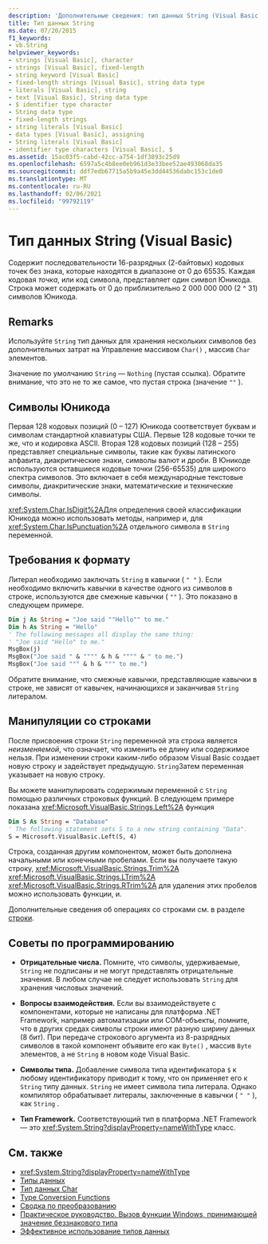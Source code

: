 ```yaml
---
description: 'Дополнительные сведения: тип данных String (Visual Basic)'
title: Тип данных String
ms.date: 07/20/2015
f1_keywords:
- vb.String
helpviewer_keywords:
- strings [Visual Basic], character
- strings [Visual Basic], fixed-length
- string keyword [Visual Basic]
- fixed-length strings [Visual Basic], string data type
- literals [Visual Basic], string
- text [Visual Basic], String data type
- $ identifier type character
- String data type
- fixed-length strings
- string literals [Visual Basic]
- data types [Visual Basic], assigning
- String literals [Visual Basic]
- identifier type characters [Visual Basic], $
ms.assetid: 15ac03f5-cabd-42cc-a754-1df3893c25d9
ms.openlocfilehash: 6597a5c4b8ee0eb961d3e33bee52ae493068da35
ms.sourcegitcommit: ddf7edb67715a5b9a45e3dd44536dabc153c1de0
ms.translationtype: MT
ms.contentlocale: ru-RU
ms.lasthandoff: 02/06/2021
ms.locfileid: "99792119"
---
```

# <a name="string-data-type-visual-basic"></a>Тип данных String (Visual Basic)

Содержит последовательности 16-разрядных (2-байтовых) кодовых точек без знака, которые находятся в диапазоне от 0 до 65535. Каждая кодовая *точка*, или код символа, представляет один символ Юникода. Строка может содержать от 0 до приблизительно 2 000 000 000 (2 ^ 31) символов Юникода.  
  
## <a name="remarks"></a>Remarks  

 Используйте `String` тип данных для хранения нескольких символов без дополнительных затрат на Управление массивом `Char()` , массив `Char` элементов.  
  
 Значение по умолчанию `String` — `Nothing` (пустая ссылка). Обратите внимание, что это не то же самое, что пустая строка (значение `""` ).  
  
## <a name="unicode-characters"></a>Символы Юникода  

 Первая 128 кодовых позиций (0 – 127) Юникода соответствует буквам и символам стандартной клавиатуры США. Первые 128 кодовые точки те же, что и кодировка ASCII. Вторая 128 кодовых позиций (128 – 255) представляет специальные символы, такие как буквы латинского алфавита, диакритические знаки, символы валют и дроби. В Юникоде используются оставшиеся кодовые точки (256-65535) для широкого спектра символов. Это включает в себя международные текстовые символы, диакритические знаки, математические и технические символы.  
  
 <xref:System.Char.IsDigit%2A>Для определения своей классификации Юникода можно использовать методы, например и, для <xref:System.Char.IsPunctuation%2A> отдельного символа в `String` переменной.  
  
## <a name="format-requirements"></a>Требования к формату  

 Литерал необходимо заключать `String` в кавычки ( `" "` ). Если необходимо включить кавычки в качестве одного из символов в строке, используются две смежные кавычки ( `""` ). Это показано в следующем примере.  
  
```vb  
Dim j As String = "Joe said ""Hello"" to me."  
Dim h As String = "Hello"  
' The following messages all display the same thing:  
' "Joe said "Hello" to me."  
MsgBox(j)  
MsgBox("Joe said " & """" & h & """" & " to me.")  
MsgBox("Joe said """ & h & """ to me.")  
```  
  
 Обратите внимание, что смежные кавычки, представляющие кавычки в строке, не зависят от кавычек, начинающихся и заканчивая `String` литералом.  
  
## <a name="string-manipulations"></a>Манипуляции со строками  

 После присвоения строки `String` переменной эта строка является *неизменяемой*, что означает, что изменить ее длину или содержимое нельзя. При изменении строки каким-либо образом Visual Basic создает новую строку и задействует предыдущую. `String`Затем переменная указывает на новую строку.  
  
 Вы можете манипулировать содержимым переменной с `String` помощью различных строковых функций. В следующем примере показана <xref:Microsoft.VisualBasic.Strings.Left%2A> функция  
  
```vb  
Dim S As String = "Database"  
' The following statement sets S to a new string containing "Data".  
S = Microsoft.VisualBasic.Left(S, 4)  
```  
  
 Строка, созданная другим компонентом, может быть дополнена начальными или конечными пробелами. Если вы получаете такую строку, <xref:Microsoft.VisualBasic.Strings.Trim%2A> <xref:Microsoft.VisualBasic.Strings.LTrim%2A> <xref:Microsoft.VisualBasic.Strings.RTrim%2A> для удаления этих пробелов можно использовать функции, и.  
  
 Дополнительные сведения об операциях со строками см. в разделе [строки](../../programming-guide/language-features/strings/index.md).  
  
## <a name="programming-tips"></a>Советы по программированию  
  
- **Отрицательные числа.** Помните, что символы, удерживаемые, `String` не подписаны и не могут представлять отрицательные значения. В любом случае не следует использовать `String` для хранения числовых значений.  
  
- **Вопросы взаимодействия.** Если вы взаимодействуете с компонентами, которые не написаны для платформа .NET Framework, например автоматизации или COM-объекты, помните, что в других средах символы строки имеют разную ширину данных (8 бит). При передаче строкового аргумента из 8-разрядных символов в такой компонент объявите его как `Byte()` , массив `Byte` элементов, а не `String` в новом коде Visual Basic.  
  
- **Символы типа.** Добавление символа типа идентификатора `$` к любому идентификатору приводит к тому, что он применяет его к `String` типу данных. `String` не имеет символа типа литерала. Однако компилятор обрабатывает литералы, заключенные в кавычки ( `" "` ), как `String` .  
  
- **Тип Framework.** Соответствующий тип в платформа .NET Framework — это <xref:System.String?displayProperty=nameWithType> класс.  
  
## <a name="see-also"></a>См. также

- <xref:System.String?displayProperty=nameWithType>
- [Типы данных](index.md)
- [Тип данных Char](char-data-type.md)
- [Type Conversion Functions](../functions/type-conversion-functions.md)
- [Сводка по преобразованию](../keywords/conversion-summary.md)
- [Практическое руководство. Вызов функции Windows, принимающей значение беззнакового типа](../../programming-guide/com-interop/how-to-call-a-windows-function-that-takes-unsigned-types.md)
- [Эффективное использование типов данных](../../programming-guide/language-features/data-types/efficient-use-of-data-types.md)

